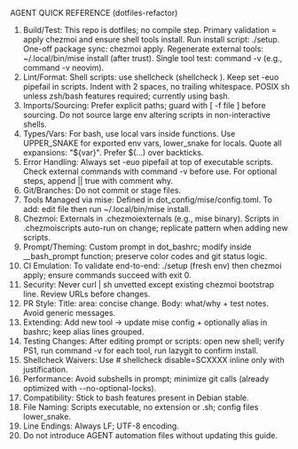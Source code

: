 AGENT QUICK REFERENCE (dotfiles-refactor)
1. Build/Test: This repo is dotfiles; no compile step. Primary validation = apply chezmoi and ensure shell tools install. Run install script: ./setup. One-off package sync: chezmoi apply. Regenerate external tools: ~/.local/bin/mise install (after trust). Single tool test: command -v <tool> (e.g., command -v neovim).
2. Lint/Format: Shell scripts: use shellcheck (shellcheck <file>). Keep set -euo pipefail in scripts. Indent with 2 spaces, no trailing whitespace. POSIX sh unless zsh/bash features required; currently using bash.
3. Imports/Sourcing: Prefer explicit paths; guard with [ -f file ] before sourcing. Do not source large env altering scripts in non-interactive shells.
4. Types/Vars: For bash, use local vars inside functions. Use UPPER_SNAKE for exported env vars, lower_snake for locals. Quote all expansions: "${var}". Prefer $(...) over backticks.
5. Error Handling: Always set -euo pipefail at top of executable scripts. Check external commands with command -v before use. For optional steps, append || true with comment why.
6. Git/Branches: Do not commit or stage files.  
7. Tools Managed via mise: Defined in dot_config/mise/config.toml. To add: edit file then run ~/.local/bin/mise install.
8. Chezmoi: Externals in .chezmoiexternals (e.g., mise binary). Scripts in .chezmoiscripts auto-run on change; replicate pattern when adding new scripts.
9. Prompt/Theming: Custom prompt in dot_bashrc; modify inside __bash_prompt function; preserve color codes and git status logic.
10. CI Emulation: To validate end-to-end: ./setup (fresh env) then chezmoi apply; ensure commands succeed with exit 0.
11. Security: Never curl | sh unvetted except existing chezmoi bootstrap line. Review URLs before changes.
12. PR Style: Title: area: concise change. Body: what/why + test notes. Avoid generic messages.
13. Extending: Add new tool -> update mise config + optionally alias in bashrc; keep alias lines grouped.
14. Testing Changes: After editing prompt or scripts: open new shell; verify PS1, run command -v for each tool, run lazygit to confirm install.
15. Shellcheck Waivers: Use # shellcheck disable=SCXXXX inline only with justification.
16. Performance: Avoid subshells in prompt; minimize git calls (already optimized with --no-optional-locks).
17. Compatibility: Stick to bash features present in Debian stable.
18. File Naming: Scripts executable, no extension or .sh; config files lower_snake.
19. Line Endings: Always LF; UTF-8 encoding.
20. Do not introduce AGENT automation files without updating this guide.
